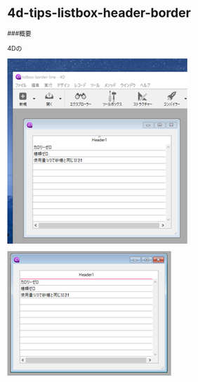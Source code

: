 # 4d-tips-listbox-header-border

###概要

4Dの

![](https://github.com/4D-JP/4d-tips-listbox-header-border/blob/master/screenshot.png)

![](https://github.com/4D-JP/4d-tips-listbox-header-border/blob/master/result.png)

